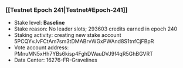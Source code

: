 ### [[Testnet Epoch 241|Testnet#Epoch-241]]
* Stake level: **Baseline**
* Stake reason: No leader slots; 293603 credits earned in epoch 240
* Staking activity: creating new stake account 5PCQYvJvFCtAm7sm3tDMABrvWGxPWAnd8S1tnfCjFBpR
* Vote account address: PMnuMN5xHh7YBs6kisp4FghDWauDVJ9f4qR5GhBGVRT
* Data Center: 16276-FR-Gravelines